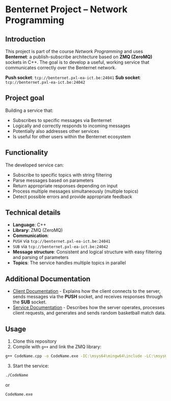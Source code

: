 # Benternet Project – Network Programming

## Introduction

This project is part of the course *Network Programming* and uses **Benternet**: a publish-subscribe architecture based on **ZMQ (ZeroMQ)** sockets in C++. The goal is to develop a useful, working service that communicates correctly over the Benternet network.

**Push socket**: `tcp://benternet.pxl-ea-ict.be:24041`
**Sub socket**: `tcp://benternet.pxl-ea-ict.be:24042`

## Project goal

Building a service that:
- Subscribes to specific messages via Benternet
- Logically and correctly responds to incoming messages
- Potentially also addresses other services
- Is useful for other users within the Benternet ecosystem

## Functionality

The developed service can:
- Subscribe to specific topics with string filtering
- Parse messages based on parameters
- Return appropriate responses depending on input
- Process multiple messages simultaneously (multiple topics)
- Detect possible errors and provide appropriate feedback

## Technical details

- **Language**: C++
- **Library**: ZMQ (ZeroMQ)
- **Communication**: 
- `PUSH` via `tcp://benternet.pxl-ea-ict.be:24041` 
- `SUB` via `tcp://benternet.pxl-ea-ict.be:24042`
- **Message structure**: Consistent and logical structure with easy filtering and parsing of parameters
- **Topics**: The service handles multiple topics in parallel

## Additional Documentation

- [Client Documentation](Client.md) - Explains how the client connects to the server, sends messages via the **PUSH** socket, and receives responses through the **SUB** socket.
- [Service Documentation](Service.md) - Describes how the server operates, processes client requests, and generates and sends random basketball match data.


## Usage

1. Clone this repository
2. Compile with `g++` and link the ZMQ library:
```bash
g++ CodeName.cpp -o CodeName.exe -IC:\msys64\mingw64\include -LC:\msys64\mingw64\lib -lzmq
```
3. Start the service:
```bash
./CodeName
```

or

```bash
CodeName.exe
